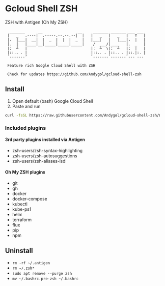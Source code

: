 # Gcloud Shell ZSH

ZSH with Antigen (Oh My ZSH)

```
  _______      __                __     _______ _______ ___ ___ 
 |   _   .----|  .-----.--.--.--|  |   |   _   |   _   |   Y   |
 |.  |___|  __|  |  _  |  |  |  _  |   |___|   |   |___|.  |   |
 |.  |   |____|__|_____|_____|_____|    /  ___/|____   |.  _   |
 |:  ┴   |                             |:  ┴  \|:  ┴   |:  |   |
 |::.. . |                             |::.. . |::.. . |::.|:. |
 `-------’                             `-------`-------`--- ---
                                                                
 Feature rich Google Cloud Shell with ZSH                       
                                                                
 Check for updates https://github.com/Andygol/gcloud-shell-zsh  
```

## Install

1. Open default (bash) Google Cloud Shell
2. Paste and run

```sh
curl -fsSL https://raw.githubusercontent.com/Andygol/gcloud-shell-zsh/main/install.sh | sh -c -
```

### Included plugins

#### 3rd party plugins installed via Antigen
- zsh-users/zsh-syntax-highlighting
- zsh-users/zsh-autosuggestions
- zsh-users/zsh-aliases-lsd

#### Oh My ZSH plugins
- git
- gh
- docker
- docker-compose
- kubectl
- kube-ps1
- helm
- terraform
- flux
- pip
- npm

## Uninstall

- `rm -rf ~/.antigen`
- `rm ~/.zsh*`
- `sudo apt remove --purge zsh`
- `mv ~/.bashrc.pre-zsh ~/.bashrc`
